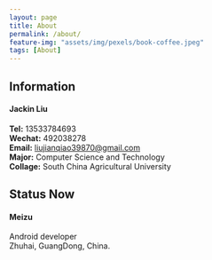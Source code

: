 ```yaml
---
layout: page
title: About
permalink: /about/
feature-img: "assets/img/pexels/book-coffee.jpeg"
tags: [About]
---
```


## Information
#### Jackin Liu
**Tel:** 13533784693<br>
**Wechat:** 492038278<br>
**Email:** liujianqiao39870@gmail.com<br>
**Major:** Computer Science and Technology<br>
**Collage:** South China Agricultural University

## Status Now
#### Meizu
Android developer<br>
Zhuhai, GuangDong, China.
